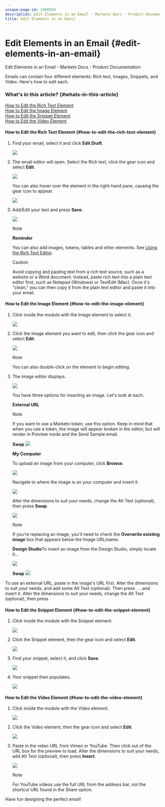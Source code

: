 ```yaml
---
unique-page-id: 1900558
description: Edit Elements in an Email - Marketo Docs - Product Documentation
title: Edit Elements in an Email
---
```


# Edit Elements in an Email {#edit-elements-in-an-email}

Edit Elements in an Email - Marketo Docs - Product Documentation

Emails can contain four different elements: Rich text, Images, Snippets, and Video. Here's how to edit each.

### What's in this article? {#whats-in-this-article}

[How to Edit the Rich Text Element](#how-to-edit-the-rich-text-element)  
[How to Edit the Image Element](#how-to-edit-the-image-element)  
[How to Edit the Snippet Element](#how-to-edit-the-snippet-element)  
[How to Edit the Video Element](#how-to-edit-the-video-element)

#### How to Edit the Rich Text Element {#how-to-edit-the-rich-text-element}

1. Find your email, select it and click **Edit Draft**.

   ![](assets/one-edited.png)

1. The email editor will open. Select the Rich text, click the gear icon and select **Edit**.

   ![](assets/two.png)

   You can also hover over the element in the right-hand pane, causing the gear icon to appear.

   ![](assets/three.png)

1. Add/Edit your text and press **Save**.

   ![](assets/four.png)

   >[!NOTE]
   >
   >**Reminder**
   >
   >
   >You can also add images, tokens, tables and other elements. See [Using the Rich Text Editor](../../../../product-docs/email-marketing/general/understanding-the-email-editor/using-the-rich-text-editor.md).

   >[!CAUTION]
   >
   >Avoid copying and pasting text from a rich text source, such as a website or a Word document. Instead, paste rich text into a plain text editor first, such as Notepad (Windows) or TextEdit (Mac). Once it's "clean," you can then copy it from the plain text editor and paste it into your email.

#### How to Edit the Image Element {#how-to-edit-the-image-element}

1. Click inside the module with the Image element to select it.

   ![](assets/five.png)

1. Click the Image element you want to edit, then click the gear icon and select **Edit**.

   ![](assets/six.png)

   >[!NOTE]
   >
   >You can also double-click on the element to begin editing.

1. The image editor displays.

   ![](assets/seven.png)

   You have three options for inserting an image. Let's look at each.

   **External URL**

   >[!NOTE]
   >
   >If you want to use a Marketo token, use this option. Keep in mind that when you use a token, the image will appear broken in the editor, but will render in Preview mode and the Send Sample email.

   **Swap** ![](assets/eight.png)

   **My Computer**

   To upload an image from your computer, click **Browse**.

   ![](assets/nine.png)

   Navigate to where the image is on your computer and insert it.

   ![](assets/ten.png)

   Alter the dimensions to suit your needs, change the Alt Text (optional), then press **Swap**.

   ![](assets/eleven.png)

   >[!NOTE]
   >
   >If you're replacing an image, you'll need to check the **Overwrite existing image** box that appears below the Image URL/name.

   **Design Studio**To insert an image from the Design Studio, simply locate it...

   ![](assets/twelve.png)

   **Swap** 
   ![](assets/thirteen.png)

To use an external URL, paste in the image's URL first. Alter the dimensions to suit your needs, and add some Alt Text (optional). Then press .               ...and insert it. Alter the dimensions to suit your needs, change the Alt Text (optional), then press . 

#### How to Edit the Snippet Element {#how-to-edit-the-snippet-element}

1. Click inside the module with the Snippet element.

   ![](assets/fourteen.png)

1. Click the Snippet element, then the gear icon and select **Edit**.

   ![](assets/fifteen.png)

1. Find your snippet, select it, and click **Save**.

   ![](assets/sixteen.png)

1. Your snippet then populates.

   ![](assets/eighteen.png)

#### How to Edit the Video Element {#how-to-edit-the-video-element}

1. Click inside the module with the Video element.

   ![](assets/nineteen.png)

1. Click the Video element, then the gear icon and select **Edit**.

   ![](assets/twenty.png)

1. Paste in the video URL from Vimeo or YouTube. Then click out of the URL box for the preview to load. Alter the dimensions to suit your needs, add Alt Text (optional), then press **Insert**.

   ![](assets/twentyone.png)

   >[!NOTE]
   >
   >For YouTube videos use the full URL from the address bar, not the shortcut URL found in the Share option.

Have fun designing the perfect email!

